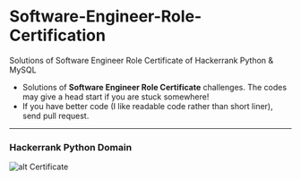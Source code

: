 # Software-Engineer-Role-Certification

Solutions of Software Engineer Role Certificate of Hackerrank Python & MySQL


- Solutions of **Software Engineer Role Certificate** challenges. The codes may give a head start if you are stuck somewhere! 
- If you have better code (I like readable code rather than short liner), send pull request. 

<hr>

### Hackerrank Python Domain

![alt Certificate](//certificate.png)

